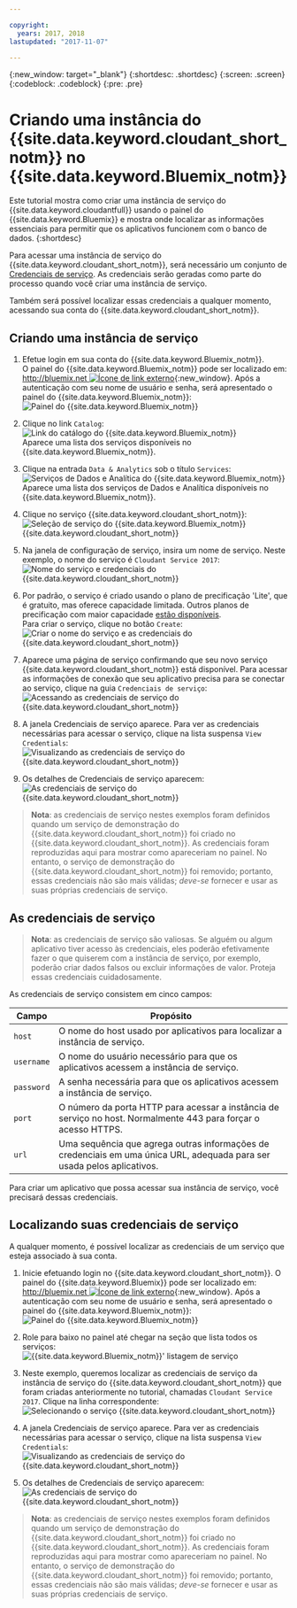 ```yaml
---

copyright:
  years: 2017, 2018
lastupdated: "2017-11-07"

---
```


{:new_window: target="_blank"}
{:shortdesc: .shortdesc}
{:screen: .screen}
{:codeblock: .codeblock}
{:pre: .pre}

# Criando uma instância do {{site.data.keyword.cloudant_short_notm}} no {{site.data.keyword.Bluemix_notm}}

Este tutorial mostra como criar uma instância de serviço do {{site.data.keyword.cloudantfull}}
usando o painel do {{site.data.keyword.Bluemix}}
e mostra onde localizar as informações essenciais para permitir que os aplicativos
funcionem com o banco de dados.
{:shortdesc}

Para acessar uma instância de serviço do {{site.data.keyword.cloudant_short_notm}},
será necessário um conjunto de [Credenciais de serviço](#the-service-credentials).
As credenciais serão geradas como parte do processo quando você criar uma instância de serviço.

Também será possível localizar essas credenciais a qualquer momento,
acessando sua conta do {{site.data.keyword.cloudant_short_notm}}.

## Criando uma instância de serviço

1.  Efetue login em sua conta do {{site.data.keyword.Bluemix_notm}}.<br/>
    O painel do {{site.data.keyword.Bluemix_notm}} pode ser localizado em:
[http://bluemix.net ![Ícone de link externo](../images/launch-glyph.svg "Ícone de link externo")](http://bluemix.net){:new_window}.
    Após a autenticação com seu nome de usuário e senha,
será apresentado o painel do {{site.data.keyword.Bluemix_notm}}:<br/>
    ![Painel do {{site.data.keyword.Bluemix_notm}}](images/img0001.png)

2.  Clique no link `Catalog`:<br/>
    ![Link do catálogo do {{site.data.keyword.Bluemix_notm}}](images/img0002.png)<br/>
    Aparece uma lista dos serviços disponíveis no {{site.data.keyword.Bluemix_notm}}.

3.  Clique na entrada `Data & Analytics` sob o título `Services`:<br/>
    ![Serviços de Dados e Analítica do {{site.data.keyword.Bluemix_notm}}](images/img0003.png)<br/>
    Aparece uma lista dos serviços de Dados e Analítica
disponíveis no {{site.data.keyword.Bluemix_notm}}.

4.  Clique no serviço {{site.data.keyword.cloudant_short_notm}}:<br>
    ![Seleção de serviço do {{site.data.keyword.Bluemix_notm}} {{site.data.keyword.cloudant_short_notm}}](images/img0004.png)

5.  Na janela de configuração de serviço,
insira um nome de serviço.
    Neste exemplo,
o nome do serviço é `Cloudant Service 2017`:<br/>
    ![Nome do serviço e credenciais do {{site.data.keyword.cloudant_short_notm}}](images/img0005.png)

6.  Por padrão,
o serviço é criado usando o plano de precificação 'Lite',
que é gratuito, mas oferece capacidade limitada.
    Outros planos de precificação
com maior capacidade
[estão disponíveis](../offerings/bluemix.html).<br/>
    Para criar o serviço,
clique no botão `Create`:<br/>
    ![Criar o nome do serviço e as credenciais do {{site.data.keyword.cloudant_short_notm}}](images/img0006.png)

7.  Aparece uma página de serviço
confirmando que seu novo serviço {{site.data.keyword.cloudant_short_notm}} está disponível.
    Para acessar as informações de conexão que seu aplicativo precisa para se conectar ao serviço,
clique na guia `Credenciais de serviço`:<br/>
    ![Acessando as credenciais de serviço do {{site.data.keyword.cloudant_short_notm}}](images/img0007.png)

8.  A janela Credenciais de serviço aparece.
    Para ver as credenciais necessárias para acessar o serviço,
clique na lista suspensa `View Credentials`:<br/>
    ![Visualizando as credenciais de serviço do {{site.data.keyword.cloudant_short_notm}}](images/img0008.png)

9.  Os detalhes de Credenciais de serviço aparecem:<br/>
    ![As credenciais de serviço do {{site.data.keyword.cloudant_short_notm}}](images/img0009.png)

>   **Nota**: as credenciais de serviço nestes exemplos
    foram definidos quando um serviço de demonstração do {{site.data.keyword.cloudant_short_notm}} foi criado no {{site.data.keyword.cloudant_short_notm}}.
    As credenciais foram reproduzidas aqui para mostrar como apareceriam no painel.
    No entanto, o serviço de demonstração do {{site.data.keyword.cloudant_short_notm}} foi removido; portanto, essas credenciais não são mais válidas; _deve-se_ fornecer e usar as suas próprias credenciais de serviço.

## As credenciais de serviço

>   **Nota**: as credenciais de serviço são valiosas.
    Se alguém ou algum aplicativo tiver acesso às credenciais,
eles poderão efetivamente fazer o que quiserem com a instância de serviço,
por exemplo, poderão criar dados falsos
ou excluir informações de valor.
    Proteja essas credenciais cuidadosamente.

As credenciais de serviço consistem em cinco campos:

Campo      | Propósito
-----------|--------
`host`     | O nome do host usado por aplicativos para localizar a instância de serviço.
`username` | O nome do usuário necessário para que os aplicativos acessem a instância de serviço.
`password` | A senha necessária para que os aplicativos acessem a instância de serviço.
`port`     | O número da porta HTTP para acessar a instância de serviço no host. Normalmente 443 para forçar o acesso HTTPS.
`url`      | Uma sequência que agrega outras informações de credenciais em uma única URL, adequada para ser usada pelos aplicativos.

Para criar um aplicativo que possa acessar sua instância de serviço,
você precisará dessas credenciais.

## Localizando suas credenciais de serviço

A qualquer momento,
é possível localizar as credenciais de um serviço que esteja associado à sua conta.

1.  Inicie efetuando login no {{site.data.keyword.cloudant_short_notm}}.
    O painel do {{site.data.keyword.Bluemix}} pode ser localizado em:
    [http://bluemix.net ![Ícone de link externo](../images/launch-glyph.svg "Ícone de link externo")](http://bluemix.net){:new_window}.
    Após a autenticação com seu nome de usuário e senha,
será apresentado o painel do {{site.data.keyword.Bluemix_notm}}:<br/>
    ![Painel do {{site.data.keyword.Bluemix_notm}}](images/img0001.png)

2.  Role para baixo no painel
até chegar na seção que lista todos os serviços:<br/>
    ![{{site.data.keyword.Bluemix_notm}}' listagem de serviço](images/img0010.png)

3.  Neste exemplo,
queremos localizar as credenciais de serviço da instância de serviço do {{site.data.keyword.cloudant_short_notm}}
que foram criadas anteriormente no tutorial,
chamadas `Cloudant Service 2017`.
    Clique na linha correspondente:<br/>
    ![Selecionando o serviço {{site.data.keyword.cloudant_short_notm}}](images/img0011.png)

3.  A janela Credenciais de serviço aparece.
    Para ver as credenciais necessárias para acessar o serviço,
clique na lista suspensa `View Credentials`:<br/>
    ![Visualizando as credenciais de serviço do {{site.data.keyword.cloudant_short_notm}}](images/img0008.png)

4.  Os detalhes de Credenciais de serviço aparecem:<br/>
    ![As credenciais de serviço do {{site.data.keyword.cloudant_short_notm}}](images/img0009.png)

>   **Nota**: as credenciais de serviço nestes exemplos
    foram definidos quando um serviço de demonstração do {{site.data.keyword.cloudant_short_notm}} foi criado no {{site.data.keyword.cloudant_short_notm}}.
    As credenciais foram reproduzidas aqui para mostrar como apareceriam no painel.
    No entanto, o serviço de demonstração do {{site.data.keyword.cloudant_short_notm}} foi removido; portanto, essas credenciais não são mais válidas; _deve-se_ fornecer e usar as suas próprias credenciais de serviço.
